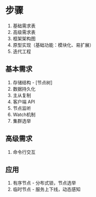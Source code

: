 # 步骤
1. 基础需求表
2. 高级需求表
3. 框架架构图
4. 原型实现（基础功能：模块化、易扩展）
5. 迭代工程

## 基本需求
1. 存储结构 - [节点树]
2. 数据持久化
3. 主从复制
4. 客户端 API
5. 节点监听 
6. Watch机制
7. 集群选举

## 高级需求
1. 命令行交互

## 应用
1. 有序节点 - 分布式锁，节点选举
2. 临时节点 - 服务上下线，动态感知
